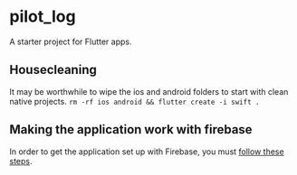 # pilot_log

A starter project for Flutter apps.

## Housecleaning

It may be worthwhile to wipe the ios and android folders to start with clean native projects. `rm -rf ios android && flutter create -i swift .`

## Making the application work with firebase

In order to get the application set up with Firebase, you must [follow these steps](https://firebase.google.com/docs/android/setup#add_the_sdk).
